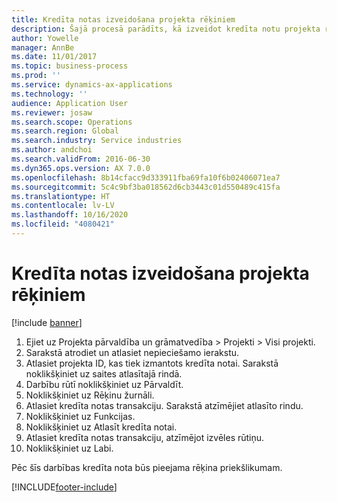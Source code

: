 ```yaml
---
title: Kredīta notas izveidošana projekta rēķiniem
description: Šajā procesā parādīts, kā izveidot kredīta notu projekta rēķiniem, kas ir publicēti.
author: Yowelle
manager: AnnBe
ms.date: 11/01/2017
ms.topic: business-process
ms.prod: ''
ms.service: dynamics-ax-applications
ms.technology: ''
audience: Application User
ms.reviewer: josaw
ms.search.scope: Operations
ms.search.region: Global
ms.search.industry: Service industries
ms.author: andchoi
ms.search.validFrom: 2016-06-30
ms.dyn365.ops.version: AX 7.0.0
ms.openlocfilehash: 8b14cfacc9d333911fba69fa10f6b02406071ea7
ms.sourcegitcommit: 5c4c9bf3ba018562d6cb3443c01d550489c415fa
ms.translationtype: HT
ms.contentlocale: lv-LV
ms.lasthandoff: 10/16/2020
ms.locfileid: "4080421"
---
```

# <a name="create-a-credit-note-on-project-invoices"></a>Kredīta notas izveidošana projekta rēķiniem

[!include [banner](../../includes/banner.md)]

1. Ejiet uz Projekta pārvaldība un grāmatvedība > Projekti > Visi projekti. 
2. Sarakstā atrodiet un atlasiet nepieciešamo ierakstu. 
3. Atlasiet projekta ID, kas tiek izmantots kredīta notai. Sarakstā noklikšķiniet uz saites atlasītajā rindā. 
4. Darbību rūtī noklikšķiniet uz Pārvaldīt. 
5. Noklikšķiniet uz Rēķinu žurnāli. 
6. Atlasiet kredīta notas transakciju. Sarakstā atzīmējiet atlasīto rindu. 
7. Noklikšķiniet uz Funkcijas. 
8. Noklikšķiniet uz Atlasīt kredīta notai. 
9. Atlasiet kredīta notas transakciju, atzīmējot izvēles rūtiņu.
10. Noklikšķiniet uz Labi. 

Pēc šīs darbības kredīta nota būs pieejama rēķina priekšlikumam.


[!INCLUDE[footer-include](../../includes/footer-banner.md)]
